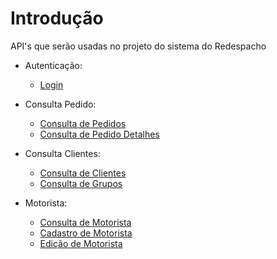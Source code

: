 
# Introdução 
API's que serão usadas no projeto do sistema do Redespacho 
* Autenticação:
    * [Login](Login/Login.md)

* Consulta Pedido:
    * [Consulta de Pedidos](ConsultaPedidos/ConsultaPedidos.md)
    * [Consulta de Pedido Detalhes](ConsultaPedidos/ConsultaPedidosDetalhe.md)

* Consulta Clientes:
    * [Consulta de Clientes](ConsultaClientes/ConsultaClientes.md)
    * [Consulta de Grupos](ConsultaClientes/ConsultaGrupos.md)

 * Motorista:
    * [Consulta de Motorista](ConsultaMotorista/ConsultaMotorista.md)
    * [Cadastro de Motorista](ConsultaMotorista/CadastroMotorista.md)
    * [Edição de Motorista](ConsultaMotorista/EditarMotorista.md)